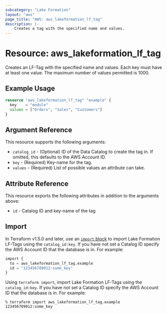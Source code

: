 ```yaml
---
subcategory: "Lake Formation"
layout: "aws"
page_title: "AWS: aws_lakeformation_lf_tag"
description: |-
    Creates a tag with the specified name and values.
---
```


# Resource: aws_lakeformation_lf_tag

Creates an LF-Tag with the specified name and values. Each key must have at least one value. The maximum number of values permitted is 1000.

## Example Usage

```terraform
resource "aws_lakeformation_lf_tag" "example" {
  key    = "module"
  values = ["Orders", "Sales", "Customers"]
}
```

## Argument Reference

This resource supports the following arguments:

* `catalog_id` - (Optional) ID of the Data Catalog to create the tag in. If omitted, this defaults to the AWS Account ID.
* `key` - (Required) Key-name for the tag.
* `values` - (Required) List of possible values an attribute can take.

## Attribute Reference

This resource exports the following attributes in addition to the arguments above:

* `id` - Catalog ID and key-name of the tag

## Import

In Terraform v1.5.0 and later, use an [`import` block](https://developer.hashicorp.com/terraform/language/import) to import Lake Formation LF-Tags using the `catalog_id:key`. If you have not set a Catalog ID specify the AWS Account ID that the database is in. For example:

```terraform
import {
  to = aws_lakeformation_lf_tag.example
  id = "123456789012:some_key"
}
```

Using `terraform import`, import Lake Formation LF-Tags using the `catalog_id:key`. If you have not set a Catalog ID specify the AWS Account ID that the database is in. For example:

```console
% terraform import aws_lakeformation_lf_tag.example 123456789012:some_key
```
